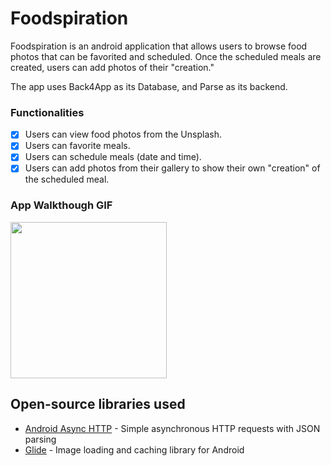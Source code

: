 # Foodspiration
Foodspiration is an android application that allows users to browse food photos that can be favorited and scheduled. Once the scheduled meals are created, users can add photos of their "creation." 

The app uses Back4App as its Database, and Parse as its backend. 

### Functionalities
- [x] Users can view food photos from the Unsplash.
- [x] Users can favorite meals.
- [x] Users can schedule meals (date and time).
- [x] Users can add photos from their gallery to show their own "creation" of the scheduled meal.

### App Walkthough GIF

<img src="foodspiration-gif.gif" width=250><br>

## Open-source libraries used
- [Android Async HTTP](https://github.com/codepath/CPAsyncHttpClient) - Simple asynchronous HTTP requests with JSON parsing
- [Glide](https://github.com/bumptech/glide) - Image loading and caching library for Android

